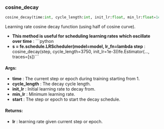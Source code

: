 

### cosine_decay
```python
cosine_decay(time:int, cycle_length:int, init_lr:float, min_lr:float=1e-06, start:int=1)
```
Learning rate cosine decay function (using half of cosine curve).
* **This method is useful for scheduling learning rates which oscillate over time** : ```python
* **s = fe.schedule.LRScheduler(model=model, lr_fn=lambda step** :  cosine_decay(step, cycle_length=3750, init_lr=1e-3))fe.Estimator(..., traces=[s])```

#### Args:

* **time** :  The current step or epoch during training starting from 1.
* **cycle_length** :  The decay cycle length.
* **init_lr** :  Initial learning rate to decay from.
* **min_lr** :  Minimum learning rate.
* **start** :  The step or epoch to start the decay schedule.

#### Returns:

* **lr** :  learning rate given current step or epoch.
